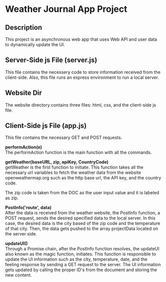 # Weather Journal App Project

## Description
This project is an asynchronous web app that uses Web API and user data to dynamically update the UI. 

## Server-Side js File (server.js)
This file contains the necessery code to store information received from the client-side. Also, this file runs an express environment to run a local server.

## Website Dir
The website directory contains three files: html, css, and the client-side js file.

## Client-Side js File (app.js)
This file contains the necessary GET and POST requests. 

**performAction(e)**</br>
The performAction function is the main function with all the commands. 

**getWeather(baseURL, zip, apiKey, CountryCode)**</br>
getWeather is the first function to initiate. This function takes all the necessary url variables to fetch the weather data from the website openweathermap.org such as the http base url, the API key, and the country code. 

The zip code is taken from the DOC as the user input value and it is labeled as zip.

**PostInfo('route', data)**</br>
After the data is received from the weather website, the PostInfo function, a POST request,
sends the desired specified data to the local server. In this case, the desired data is the city based of the zip code and the temperature of that city. Then, the data gets pushed to the array projectData located on the server side.

**updateUI()**</br>
Through a Promise chain, after the PostInfo function resolves, the updateUI also known as the magic function, initiates. This function is responsible to update the UI information such as the city, temperature, date, and the feeling response by sending a GET request to the server. The UI information gets updated by calling the proper ID's from the document and storing the new content.





